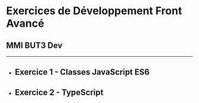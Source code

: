 # Exercices de Développement Front Avancé 
## MMI BUT3 Dev
---
- ## Exercice 1 - Classes JavaScript ES6
- ## Exercice 2 - TypeScript
